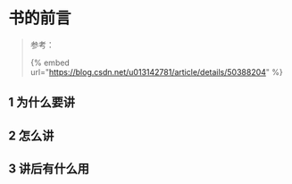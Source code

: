 # 书的前言

> 参考：
> 
> {% embed url="https://blog.csdn.net/u013142781/article/details/50388204" %}

## 1 为什么要讲

## 2 怎么讲

## 3 讲后有什么用
